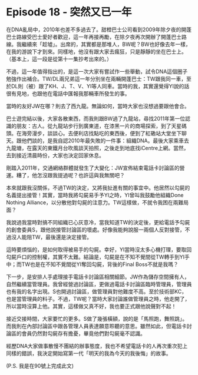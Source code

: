 # Episode 18 - 突然又已一年

在DNA亂局中，2010年也差不多過去了。甜橙巴士公司看到2009年除夕夜的開蓬巴士路線受巴士愛好者歡迎，這一年再接再勵，在除夕夜再次開辦了開蓬巴士路線。我繼續來「趁墟」。出席的，其實都是那堆人，BW呢？BW也好像去年一樣，在我的游說下才到來。同樣地，他沒有跟大家去瘋狂，只是靜靜的坐在巴士上。（基本上，這一段是從第十一集抄考出來的。）

不過，這一年值得指出的，是這一次大家有嘗試作一些舉動，試令DNA這個圈子勉強作出補合。TW/DL兩兄弟這一年分別坐在兩輛開蓬巴士：TW跟我同一車，至於DL則（被）跟了KH、J、T、V、YI等人同車。當時的我，其實還覺得YI說的話很有見地，也跟他在電話中匯報我那輛車所發生的事。

當時的友好JW在哪？則去了西九龍。無論如何，當時大家也沒想過要跟他會合。

巴士遊完結以後，大家各散東西，而我則跟BW過了九龍站，尋找2011年第一位認識的朋友：古人。從九龍站步行到廣東道，在漆黑一片的商場探索，到了天星碼頭。在海旁漫步，談談心。去便利店找點吃的東西後，便到了紅磡站大堂坐下聊天。跟他們談的，是我自認2010年最失敗的一件事：組織DNA。最後大家乘車去九龍塘，在露天的東鐵月台吹風談天拍照，之後走到地底找iCentre上網。當然，去到接近清晨時份，大家也決定回家休息。

剛踏入2011年，交通網絡群體就發生了大變化：JW宣佈結束電話卡討論區的營運。糟了，他怎沒跟我提過呢？也許這與我無關吧？

本來就跟我沒關係，不過TW的決定，又將我扯進有關的事宜中。他居然以勾屍的名義提出接管！其實，當時我將勾屍易手予YI之時，YI曾叫我鼓勵他組織Done Nothing Alliance，以分散他對勾屍的注意力。TW這樣做，不就令我困在兩難局面？

我說過我當時對搞不同組織已心灰意冷，當我知道TW的決定後，更給電話予勾屍的創會委員S，跟他說接管討論區的壞處。好像我能夠說服一兩個人反對接管，不過沒人能阻TW，最後還是決定接管。

這時要煩惱的，是如何取得被易手的勾屍。幸好，YI當時沒太多心機打理，要取回勾屍戶口的控制權，其實不太難。結論是，勾屍是在不知不覺間從TW轉手到YI手中；而TW也是在不知不覺間從YI奪回勾屍，背後的Final Boss不就是我嗎？

下一步，是安排人手處理接手電話卡討論區相關細節。JW作為儲存空間擁有人，自然繼續當管理員。我曾經營過討論區，更做過電話卡討論區臨時管理員，管理員也有我的名字出現。S也開過討論區，做管理員對他難度不高。至於技術部KC，也是當管理員的料子。不過，TW呢？當時大家討論誰做管理員之時，他走開了，所以當時沒算上他。其實，這樣做又真不好，我也要正式跟他說聲對不起！

接近交接時間，大家要忙的更多。S做了幾張橫額，說的是「馬照跑，舞照跳」。而我則在內部討論區中跟各管理人員表達願意聆聽的意思。雖然如此，但電話卡討論區的會員仍然對勾屍存有擔憂，畢竟他們對勾屍毫不認識。

經歷DNA大家做事散慢不團結的辦事態度，我也不希望電話卡的人再次重次犯上同樣的錯誤，我決定開始寫第一代「明天的我為今天的我後悔」的故事。

(P.S. 我是在90號上完成此文)
